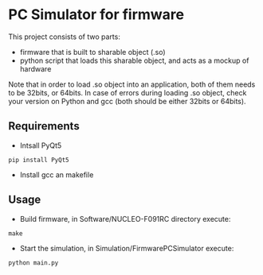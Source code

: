 # PC Simulator for firmware

This project consists of two parts:

- firmware that is built to sharable object (.so)
- python script that loads this sharable object, and acts as a mockup of hardware


Note that in order to load .so object into an application, both of them needs to be 32bits, or 64bits. In case of errors during loading .so object, check your version on Python and gcc (both should be either 32bits or 64bits).

## Requirements
- Intsall PyQt5

```pip install PyQt5```
- Install gcc an makefile

## Usage
- Build firmware, in Software/NUCLEO-F091RC directory execute:

```make```

- Start the simulation, in Simulation/FirmwarePCSimulator execute:

```python main.py```